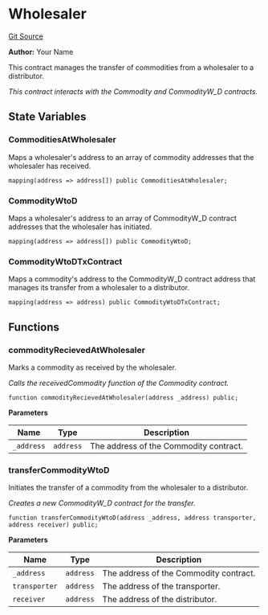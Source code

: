 # Wholesaler
[Git Source](https://github.com/tinotendajoe01/Solidity-Blochain/blob/ff16ce828605953df6269c504e03d920866d1c6f/src/LedgerContracts/Wholesaler.sol)

**Author:**
Your Name

This contract manages the transfer of commodities from a wholesaler to a distributor.

*This contract interacts with the Commodity and CommodityW_D contracts.*


## State Variables
### CommoditiesAtWholesaler
Maps a wholesaler's address to an array of commodity addresses that the wholesaler has received.


```solidity
mapping(address => address[]) public CommoditiesAtWholesaler;
```


### CommodityWtoD
Maps a wholesaler's address to an array of CommodityW_D contract addresses that the wholesaler has initiated.


```solidity
mapping(address => address[]) public CommodityWtoD;
```


### CommodityWtoDTxContract
Maps a commodity's address to the CommodityW_D contract address that manages its transfer from a wholesaler to a distributor.


```solidity
mapping(address => address) public CommodityWtoDTxContract;
```


## Functions
### commodityRecievedAtWholesaler

Marks a commodity as received by the wholesaler.

*Calls the receivedCommodity function of the Commodity contract.*


```solidity
function commodityRecievedAtWholesaler(address _address) public;
```
**Parameters**

|Name|Type|Description|
|----|----|-----------|
|`_address`|`address`|The address of the Commodity contract.|


### transferCommodityWtoD

Initiates the transfer of a commodity from the wholesaler to a distributor.

*Creates a new CommodityW_D contract for the transfer.*


```solidity
function transferCommodityWtoD(address _address, address transporter, address receiver) public;
```
**Parameters**

|Name|Type|Description|
|----|----|-----------|
|`_address`|`address`|The address of the Commodity contract.|
|`transporter`|`address`|The address of the transporter.|
|`receiver`|`address`|The address of the distributor.|


